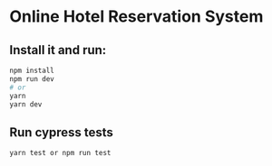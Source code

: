 # Online Hotel Reservation System

## Install it and run:
 
```bash
npm install
npm run dev
# or
yarn
yarn dev
```

## Run cypress tests

``` yarn test or npm run test ```



